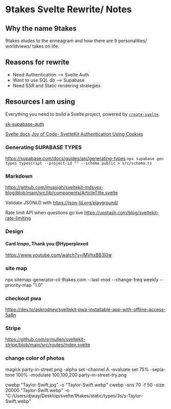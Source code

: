 # 9takes Svelte Rewrite/ Notes

## Why the name 9takes

9takes eludes to the enneagram and how there are 9 personalities/ worldviews/ takes on life.

## Reasons for rewrite

- Need Authentication --> Svelte Auth
- Want to use SQL db --> Supabase
- Need SSR and Static rendering strategies

## Resources I am using

Everything you need to build a Svelte project, powered by [`create-svelte`](https://github.com/sveltejs/kit/tree/master/packages/create-svelte).

[sk-supabase-auth](https://github.com/huntabyte/sk-supabase-auth)

[Svelte docs](https://kit.svelte.dev/docs/project-structure)
[Joy of Code- SvelteKit Authentication Using Cookies](https://www.youtube.com/watch?v=E3VG-dLCRUk)

### Generating SUPABASE TYPES

<https://supabase.com/docs/guides/api/generating-types>
`npx supabase gen types typescript --project-id "" --schema public > src/schema.ts`

### Markdown

<https://github.com/mvasigh/sveltekit-mdsvex-blog/blob/main/src/lib/components/ArticleTitle.svelte>

Validate JSONLD with <https://json-ld.org/playground/>

Rate limit API when questions go live
<https://upstash.com/blog/sveltekit-rate-limiting>

### Design

#### Card Inspo, Thank you @Hyperplexed

<https://www.youtube.com/watch?v=jMVhxBB3l0w>

### site map

npx sitemap-generator-cli 9takes.com --last-mod --change-freq weekly --priority-map "1.0"

### checkout pwa

<https://dev.to/askrodney/sveltekit-pwa-installable-app-with-offline-access-5a8n>

### Stripe

<https://github.com/srmullen/sveltekit-stripe/blob/main/src/routes/index.svelte>

### change color of photos

magick party-in-street.png -alpha set -channel A -evaluate set 75% -sepia-tone 100% -modulate 100,100,200 party-in-street-try.png

cwebp "Taylor-Swift.jpg" -o "Taylor-Swift.webp"
cwebp -sns 70 -f 50 -size 20000 "Taylor-Swift.webp" -o "C:/Users/djway/Desktop/svelte/9takes/static/types/3s/s-Taylor-Swift.webp"

<!--
## transitions
https://www.youtube.com/watch?v=ecP8RwpkiQw
-->

<!-- Zooom into question so it takes over the page -->
<!-- Experiment to sort emotion words -->
